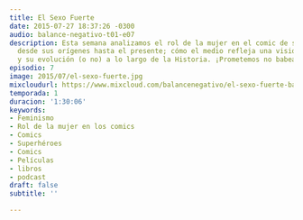 ```yaml
---
title: El Sexo Fuerte
date: 2015-07-27 18:37:26 -0300
audio: balance-negativo-t01-e07
description: Esta semana analizamos el rol de la mujer en el comic de superhéroes
  desde sus orígenes hasta el presente; cómo el medio refleja una visión de la sociedad
  y su evolución (o no) a lo largo de la Historia. ¡Prometemos no babearnos!
episodio: 7
image: 2015/07/el-sexo-fuerte.jpg
mixcloudurl: https://www.mixcloud.com/balancenegativo/el-sexo-fuerte-balance-negativo-t01-e07/
temporada: 1
duracion: '1:30:06'
keywords:
- Feminismo
- Rol de la mujer en los comics
- Comics
- Superhéroes
- Comics
- Películas
- libros
- podcast
draft: false
subtitle: ''

---
```

